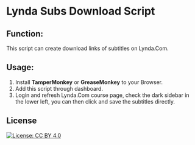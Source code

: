 # Lynda Subs Download Script
## Function:
This script can create download links of subtitles on Lynda.Com.

## Usage:
1. Install **TamperMonkey** or **GreaseMonkey** to your Browser.
2. Add this script through dashboard.
3. Login and refresh Lynda.Com course page, check the dark sidebar in the lower left, you can then click and save the subtitles directly.

## License
[![License: CC BY 4.0](https://img.shields.io/badge/License-CC%20BY%204.0-lightgrey.svg)](https://creativecommons.org/licenses/by/4.0/)